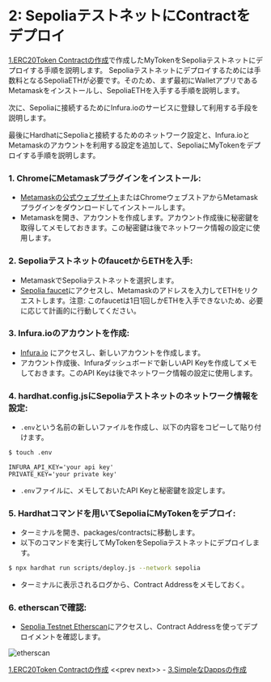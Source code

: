 # 2: SepoliaテストネットにContractをデプロイ

[1.ERC20Token Contractの作成](./1_CreateERC20Token.md)で作成したMyTokenをSepoliaテストネットにデプロイする手順を説明します。
Sepoliaテストネットにデプロイするためには手数料となるSepoliaETHが必要です。そのため、まず最初にWalletアプリであるMetamaskをインストールし、SepoliaETHを入手する手順を説明します。

次に、Sepoliaに接続するためにInfura.ioのサービスに登録して利用する手段を説明します。

最後にHardhatにSepoliaと接続するためのネットワーク設定と、Infura.ioとMetamaskのアカウントを利用する設定を追加して、SepoliaにMyTokenをデプロイする手順を説明します。

### 1. **ChromeにMetamaskプラグインをインストール**:
   - [Metamaskの公式ウェブサイト](https://metamask.io/download.html)またはChromeウェブストアからMetamaskプラグインをダウンロードしてインストールします。
   - Metamaskを開き、アカウントを作成します。アカウント作成後に秘密鍵を取得してメモしておきます。この秘密鍵は後でネットワーク情報の設定に使用します。

### 2. **SepoliaテストネットのfaucetからETHを入手**:
   - MetamaskでSepoliaテストネットを選択します。
   - [Sepolia faucet](https://sepoliafaucet.com/)にアクセスし、Metamaskのアドレスを入力してETHをリクエストします。注意: このfaucetは1日1回しかETHを入手できないため、必要に応じて計画的に行動してください。

### 3. **Infura.ioのアカウントを作成**:
- [Infura.io](https://infura.io/) にアクセスし、新しいアカウントを作成します。
- アカウント作成後、Infuraダッシュボードで新しいAPI Keyを作成してメモしておきます。このAPI Keyは後でネットワーク情報の設定に使用します。

### 4. **hardhat.config.jsにSepoliaテストネットのネットワーク情報を設定**:
- `.env`という名前の新しいファイルを作成し、以下の内容をコピーして貼り付けます。
```bash
$ touch .env
```
```
INFURA_API_KEY='your api key'
PRIVATE_KEY='your private key'
```
- `.env`ファイルに、メモしておいたAPI Keyと秘密鍵を設定します。

### 5. **Hardhatコマンドを用いてSepoliaにMyTokenをデプロイ**:
 
- ターミナルを開き、packages/contractsに移動します。
- 以下のコマンドを実行してMyTokenをSepoliaテストネットにデプロイします。

```bash
$ npx hardhat run scripts/deploy.js --network sepolia
```

- ターミナルに表示されるログから、Contract Addressをメモしておく。

### 6. **etherscanで確認**:
- [Sepolia Testnet Etherscan](https://sepolia.etherscan.io/)にアクセスし、Contract Addressを使ってデプロイメントを確認します。

![etherscan](images/sepolia_etherscan.png)

[1.ERC20Token Contractの作成](./1_CreateERC20Token.md) &lt;&lt;prev next&gt;&gt; - [3.SimpleなDappsの作成](./3_CreateSimpleDapps.md)
